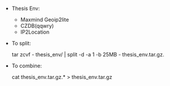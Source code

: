 * Thesis Env:
  * Maxmind Geoip2lite
  * CZDB(qqwry)
  * IP2Location

* To split:

	tar zcvf - thesis_env/ | split -d -a 1 -b 25MB - thesis_env.tar.gz.
	
* To combine:
	
	cat thesis_env.tar.gz.* > thesis_env.tar.gz
